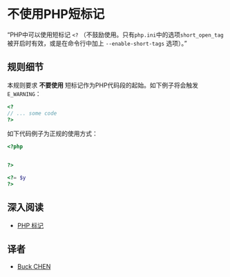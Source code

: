 <!-- PHP Manual -->
# 不使用PHP短标记

“PHP中可以使用短标记 `<?`   （不鼓励使用。只有`php.ini`中的选项`short_open_tag`被开启时有效，或是在命令行中加上 `--enable-short-tags` 选项）。”

## 规则细节

本规则要求 __不要使用__ 短标记作为PHP代码段的起始。如下例子将会触发 `E_WARNING`：

```php
<?
// ... some code
?>
```

如下代码例子为正规的使用方式：

```php
<?php


?>
```

```php
<?= $y
?>
```
<!--
### Options

## When Not To Use It

This is not checked by PHP but will lead to bugs.
-->

## 深入阅读

* [PHP 标记](http://php.net/manual/zh/language.basic-syntax.phptags.php)

## 译者

* [Buck CHEN](https://github.com/cxbig)

